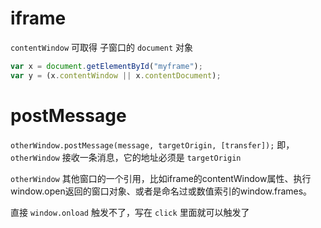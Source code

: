 # iframe 
`contentWindow` 可取得 子窗口的 `document` 对象

```javascript
var x = document.getElementById("myframe");
var y = (x.contentWindow || x.contentDocument);
```

# postMessage
`otherWindow.postMessage(message, targetOrigin, [transfer]);`
即， `otherWindow` 接收一条消息，它的地址必须是 `targetOrigin` 

`otherWindow` 其他窗口的一个引用，比如iframe的contentWindow属性、执行window.open返回的窗口对象、或者是命名过或数值索引的window.frames。


直接 `window.onload` 触发不了，写在 `click` 里面就可以触发了
